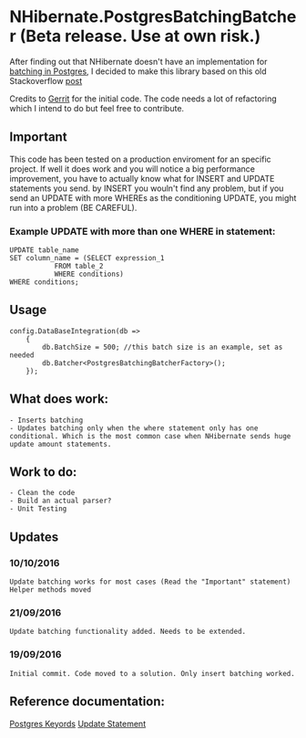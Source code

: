 # NHibernate.PostgresBatchingBatcher (Beta release. Use at own risk.)

After finding out that NHibernate doesn't have an implementation for [batching in Postgres](https://github.com/nhibernate/nhibernate-core/tree/master/src/NHibernate/AdoNet), I decided to make this library based on this old Stackoverflow [post](http://stackoverflow.com/questions/4611337/nhibernate-does-not-seems-doing-bulk-inserting-into-postgresql)

Credits to [Gerrit](http://stackoverflow.com/users/960796/gerrit) for the initial code.
The code needs a lot of refactoring which I intend to do but feel free to contribute.

## Important

This code has been tested on a production enviroment for an specific project. If well it does work and you will notice a big performance improvement, you have to actually know what for INSERT and UPDATE statements you send.
by INSERT you wouln't find any problem, but if you send an UPDATE with more WHEREs as the conditioning UPDATE, you might run into a problem (BE CAREFUL).

### Example UPDATE with more than one WHERE in statement:

	UPDATE table_name
	SET column_name = (SELECT expression_1
		       FROM table_2
		       WHERE conditions)
	WHERE conditions;

## Usage
	
	config.DataBaseIntegration(db =>
		{
			db.BatchSize = 500; //this batch size is an example, set as needed
			db.Batcher<PostgresBatchingBatcherFactory>();
		});


## What does work:

	- Inserts batching
	- Updates batching only when the where statement only has one conditional. Which is the most common case when NHibernate sends huge update amount statements.

## Work to do:

	- Clean the code
	- Build an actual parser?
	- Unit Testing

## Updates

### 10/10/2016
	Update batching works for most cases (Read the "Important" statement)
	Helper methods moved

### 21/09/2016
	Update batching functionality added. Needs to be extended.
 
### 19/09/2016
	Initial commit. Code moved to a solution. Only insert batching worked.
	
	
## Reference documentation:

[Postgres Keyords](https://www.postgresql.org/docs/7.3/static/sql-keywords-appendix.html)
[Update Statement](https://www.postgresql.org/docs/9.3/static/sql-update.html)
